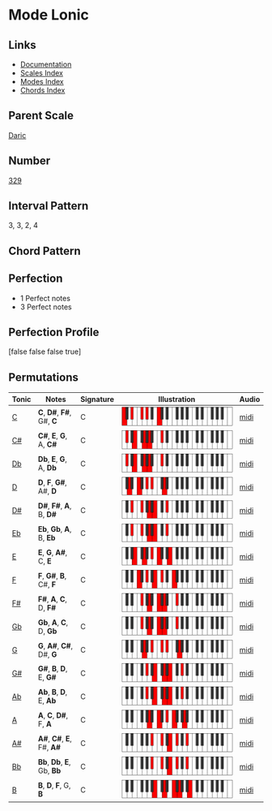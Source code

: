 # Mode Lonic

## Links

- [Documentation](README.md)
- [Scales Index](Scales.md)
- [Modes Index](Modes.md)
- [Chords Index](Chords.md)

## Parent Scale

[Daric](ScaleDaric.md)

## Number

[329](https://ianring.com/musictheory/scales/329)

## Interval Pattern

3, 3, 2, 4

## Chord Pattern



## Perfection

- 1 Perfect notes
- 3 Perfect notes

## Perfection Profile

[false false false true]

## Permutations

| Tonic | Notes | Signature | Illustration | Audio |
|-------|-------|-----------|--------------|-------|
| [C](ModeCNaturalLonic.md) | **C**, **D#**, **F#**, G#, **C** | C | ![CNaturalLonic](ModeCNaturalLonic.png) | [midi](https://github.com/edipermadi/music/blob/main/docs/ModeCNaturalLonic.mid?raw=true) |
| [C#](ModeCSharpLonic.md) | **C#**, **E**, **G**, A, **C#** | C | ![CSharpLonic](ModeCSharpLonic.png) | [midi](https://github.com/edipermadi/music/blob/main/docs/ModeCSharpLonic.mid?raw=true) |
| [Db](ModeDFlatLonic.md) | **Db**, **E**, **G**, A, **Db** | C | ![DFlatLonic](ModeDFlatLonic.png) | [midi](https://github.com/edipermadi/music/blob/main/docs/ModeDFlatLonic.mid?raw=true) |
| [D](ModeDNaturalLonic.md) | **D**, **F**, **G#**, A#, **D** | C | ![DNaturalLonic](ModeDNaturalLonic.png) | [midi](https://github.com/edipermadi/music/blob/main/docs/ModeDNaturalLonic.mid?raw=true) |
| [D#](ModeDSharpLonic.md) | **D#**, **F#**, **A**, B, **D#** | C | ![DSharpLonic](ModeDSharpLonic.png) | [midi](https://github.com/edipermadi/music/blob/main/docs/ModeDSharpLonic.mid?raw=true) |
| [Eb](ModeEFlatLonic.md) | **Eb**, **Gb**, **A**, B, **Eb** | C | ![EFlatLonic](ModeEFlatLonic.png) | [midi](https://github.com/edipermadi/music/blob/main/docs/ModeEFlatLonic.mid?raw=true) |
| [E](ModeENaturalLonic.md) | **E**, **G**, **A#**, C, **E** | C | ![ENaturalLonic](ModeENaturalLonic.png) | [midi](https://github.com/edipermadi/music/blob/main/docs/ModeENaturalLonic.mid?raw=true) |
| [F](ModeFNaturalLonic.md) | **F**, **G#**, **B**, C#, **F** | C | ![FNaturalLonic](ModeFNaturalLonic.png) | [midi](https://github.com/edipermadi/music/blob/main/docs/ModeFNaturalLonic.mid?raw=true) |
| [F#](ModeFSharpLonic.md) | **F#**, **A**, **C**, D, **F#** | C | ![FSharpLonic](ModeFSharpLonic.png) | [midi](https://github.com/edipermadi/music/blob/main/docs/ModeFSharpLonic.mid?raw=true) |
| [Gb](ModeGFlatLonic.md) | **Gb**, **A**, **C**, D, **Gb** | C | ![GFlatLonic](ModeGFlatLonic.png) | [midi](https://github.com/edipermadi/music/blob/main/docs/ModeGFlatLonic.mid?raw=true) |
| [G](ModeGNaturalLonic.md) | **G**, **A#**, **C#**, D#, **G** | C | ![GNaturalLonic](ModeGNaturalLonic.png) | [midi](https://github.com/edipermadi/music/blob/main/docs/ModeGNaturalLonic.mid?raw=true) |
| [G#](ModeGSharpLonic.md) | **G#**, **B**, **D**, E, **G#** | C | ![GSharpLonic](ModeGSharpLonic.png) | [midi](https://github.com/edipermadi/music/blob/main/docs/ModeGSharpLonic.mid?raw=true) |
| [Ab](ModeAFlatLonic.md) | **Ab**, **B**, **D**, E, **Ab** | C | ![AFlatLonic](ModeAFlatLonic.png) | [midi](https://github.com/edipermadi/music/blob/main/docs/ModeAFlatLonic.mid?raw=true) |
| [A](ModeANaturalLonic.md) | **A**, **C**, **D#**, F, **A** | C | ![ANaturalLonic](ModeANaturalLonic.png) | [midi](https://github.com/edipermadi/music/blob/main/docs/ModeANaturalLonic.mid?raw=true) |
| [A#](ModeASharpLonic.md) | **A#**, **C#**, **E**, F#, **A#** | C | ![ASharpLonic](ModeASharpLonic.png) | [midi](https://github.com/edipermadi/music/blob/main/docs/ModeASharpLonic.mid?raw=true) |
| [Bb](ModeBFlatLonic.md) | **Bb**, **Db**, **E**, Gb, **Bb** | C | ![BFlatLonic](ModeBFlatLonic.png) | [midi](https://github.com/edipermadi/music/blob/main/docs/ModeBFlatLonic.mid?raw=true) |
| [B](ModeBNaturalLonic.md) | **B**, **D**, **F**, G, **B** | C | ![BNaturalLonic](ModeBNaturalLonic.png) | [midi](https://github.com/edipermadi/music/blob/main/docs/ModeBNaturalLonic.mid?raw=true) |
